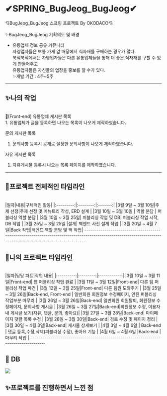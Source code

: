 # ✔SPRING_BugJeog_BugJeog✔ 
💘BugJeog_BugJeog 스프링 프로젝트 By OKODACO💘
<br><br>
✨BugJeog_BugJeog 기획의도 및 배경
- 유통업체 정보 공유 커뮤니티 <br>
자영업자들은 보통 가게 앞 매장에서 식자재를 구매하는 경우가 많다.<br>
북적북적에서는 자영업자들은 다른 유통업체들을 통해 더 좋은 식자재를 구할 수 있게 만들어주고<br>
유통업자들은 자신들의 업장을 홍보를 할 수가 있다.<br>
✨개발 기간 : 4주~5주 <br>
----------------------------------------------------------------------------------------------------------------------
<h2>✨나의 작업</h2><br>
🎈[Front-end]
유통업체 게시판 목록<br>
1. 유통업체가 글을 등록하면 나오는 목록이 나오게 제작하였습니다.<br>

문의 게시판 목록<br>
1. 문의사항 등록시 공개로 설정한 문의사항이 나오게 제작하였습니다.<br>

자유 게시판 목록<br>
1. 자유게시물 등록시 나오는 목록 페이지를 제작하였습니다.<br>
------------------------------------------------------------------------------------------------------------------------------------------------------------
<h2>🎈프로젝트 전체적인 타임라인</h2> <br>
|일자|내용|구체적인 활동|
|:---------:|:--------:|:-------:|
|3월 9일 ~ 3월 10일|주제 선정|주제 선정 및 메뉴트리 작성, ERD 설계 |
|3월 10일 ~ 3월 10일 | 역할 분담 | 퍼블리싱 역할 분담 |
|3월 10일 ~ 3월 25일| 퍼블리싱 작업 및 DB| 퍼블리싱 작업 시작, DB 작업 |
|3월 25일 ~ 3월 25일 |설계| 백엔드 사전 설계 작업 |
|3월 20일 ~ 4월 7일|Back 작업|백엔드 역할 분담 및 백 작업|
-------------------------------------------------------------------------------------------------------------------------------------------------------------
<h2>🎈나의 프로젝트 타임라인</h2><br>
|일자|담당 파트|작업 내용|
|:---------:|:--------:|:-----------:|
|3월 10일 ~ 3월 11일|Front-end| 웹 퍼블리싱 작업 완료 |
|3월 11일 ~ 3월 12일|Front-end| 다른 팀 퍼블리싱 작업 파견 |
|3월 12일 ~ 3월 25일|Front-end| 다른 팀원 도와주기 |
|3월 25일 ~ 3월 26일|Back-end, Front-end | 일반회원 회원정보 수정페이지, 안된 퍼블리싱 작업부분 마무리 |
|3월 26일 ~ 3월 26일|Back-end| 일반회원 회원탈퇴, 회원정보 수정페이지, 문의사항 게시글 |
|3월 26일 ~ 3월 27일|Back-end|회원정보 수정, 이용자 내 게시글 보기(자유, 댓글, 문의, 좋아요)|
|3월 27일 ~ 3월 28일|Back-end| 마이페이지 댓글 목록 수정 |
|3월 28일 ~ 3월 30일|Back-end| 경로 수정 및 페이지 정리 |
|3월 30일 ~ 4월 3일|Back-end| 게시물 상세보기 |
|4월 3일 ~ 4월 6일 | Back-end | 댓글 등록,수정,삭제(퍼블리싱 수정), 좋아요 기능 |
|4월 6일 ~ 4월 6일 |Back-end | 마무리 작업 |
-------------------------------------------------------------------------------------
<h2>🏢 DB</h2>
<img src="https://user-images.githubusercontent.com/105718043/231033192-cfe6e492-fd80-4431-a37a-9a12d9080210.png">


<h2>✨프로젝트를 진행하면서 느낀 점</h2><br>

